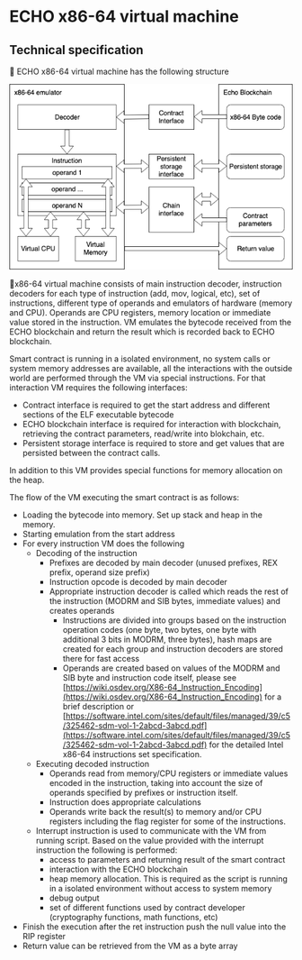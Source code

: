 # ECHO x86-64 virtual machine 
## Technical specification


ECHO x86-64 virtual machine has the following structure

![x86-64-structure.png](./x86-64-structure.png)

x86-64 virtual machine consists of main instruction decoder,
instruction decoders for each type of instruction (add, mov, logical,
etc), set of instructions, different type of operands and emulators of
hardware (memory and CPU). Operands are CPU registers, memory location
or immediate value stored in the instruction. VM emulates the bytecode
received from the ECHO blockchain and return the result which is
recorded back to ECHO blockchain.

Smart contract is running in a isolated environment, no system calls or
system memory addresses are available, all the interactions with the
outside world are performed through the VM via special instructions. For
that interaction VM requires the following interfaces:

- Contract interface is required to get the start address and different
  sections of the ELF executable bytecode
- ECHO blockchain interface is required for interaction with blockchain,
  retrieving the contract parameters, read/write into blokchain,
  etc.
- Persistent storage interface is required to store and get values
  that are persisted between the contract calls.

In addition to this VM provides special functions for memory allocation
on the heap.

The flow of the VM executing the smart contract is as follows:

- Loading the bytecode into memory. Set up stack and heap in the memory.
- Starting emulation from the start address
- For every instruction VM does the following 
    - Decoding of the instruction 
        - Prefixes are decoded by main decoder (unused prefixes, REX prefix,
          operand size prefix)
        - Instruction opcode is decoded by main decoder 
        - Appropriate instruction decoder is called which reads the rest of
          the instruction (MODRM and SIB bytes, immediate values) and
          creates operands 
            - Instructions are divided into groups based on the instruction
            operation codes (one byte, two bytes, one byte with additional 3
            bits in MODRM, three bytes), hash maps are created for each
            group and instruction decoders are stored there for fast access
            - Operands are created based on values of the MODRM and SIB byte
            and instruction code itself, please see
            [https://wiki.osdev.org/X86-64_Instruction_Encoding](https://wiki.osdev.org/X86-64_Instruction_Encoding)
            for a brief description or
            [https://software.intel.com/sites/default/files/managed/39/c5/325462-sdm-vol-1-2abcd-3abcd.pdf](https://software.intel.com/sites/default/files/managed/39/c5/325462-sdm-vol-1-2abcd-3abcd.pdf)
            for the detailed Intel x86-64 instructions set specification.
    - Executing decoded instruction 
        - Operands read from memory/CPU registers or immediate values
          encoded in the instruction, taking into account the size of
          operands specified by prefixes or instruction itself.
        - Instruction does appropriate calculations 
        - Operands write back the result(s) to memory and/or CPU
          registers including the flag register for some of the
          instructions.
    - Interrupt instruction is used to communicate with the VM from
    running script. Based on the value provided with the interrupt
    instruction the following is performed: 
        - access to parameters and returning result of the smart
          contract 
        - interaction with the ECHO blockchain 
        - heap memory allocation. This is required as the script is
          running in a isolated environment without access to system
          memory 
        - debug output 
        - set of different functions used by contract developer
          (cryptography functions, math functions, etc)
- Finish the execution after the ret instruction push the null value
  into the RIP register 
- Return value can be retrieved from the VM as a byte array


